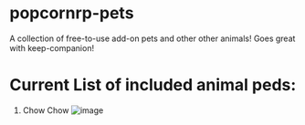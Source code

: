 # popcornrp-pets
A collection of free-to-use add-on pets and other other animals! Goes great with keep-companion!


# Current List of included animal peds:

1. Chow Chow
![image](https://github.com/alberttheprince/popcornrp-pets/assets/85725579/208f06c4-2801-4611-938f-a5c9c87581bf)
